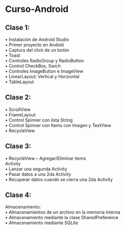 # Curso-Android

## Clase 1:
•	Instalación de Android Studio <br>
•	Primer proyecto en Andoid <br>
•	Captura del click de un botón <br>
•	Toast <br>
•	Controles RadioGroup y RadioButton <br>
•	Control CheckBox, Swich <br>
•	Controles ImageButton e ImageView <br> 
•	LinearLayout: Vertical y Horizontal <br>
•	TableLayout <br>

## Clase 2:

•	ScrollView <br>
•	FrameLayout <br>
•	Control Spinner con lista String <br>
•	Control Spinner con Items con Imagen y TextView<br>
•	RecycleView <br>

## Clase 3:
•	RecycleView – Agregar/Eliminar items <br>
Activity<br>
•	Lanzar una segunda Activity<br>
•	Pasar datos a una 2da Activity<br>
•	Recuperar datos cuando se cierra una 2da Activity<br>

## Clase 4:

Almacenamiento:<br>
•	Almacenamientos de un archivo en la memoria interna<br>
•	Almacenamiento mediante la clase SharedPreference<br>
•	Almacenamiento mediante SQLite<br>
